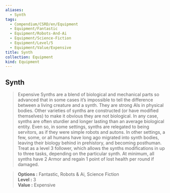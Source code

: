 ```yaml
---
aliases:
  - Synth
tags:
  - Compendium/CSRD/en/Equipment
  - Equipment/Fantastic
  - Equipment/Robots-And-Ai
  - Equipment/Science-Fiction
  - Equipment/Level/5
  - Equipment/Value/Expensive
title: Synth
collection: Equipment
kind: Equipment
---
```

## Synth  
  
>Expensive Synths are a blend of biological and mechanical parts so advanced that in some cases it’s impossible to tell the difference between a living creature and a synth. They are strong AIs in physical bodies. Other varieties of synths are constructed (or have modified themselves) to make it obvious they are not biological. In any case, synths are often sturdier and longer lasting than an average biological entity. Even so, in some settings, synths are relegated to being servitors, as if they were simple robots and autons. In other settings, a few, some, or all humans have long ago migrated into synth bodies, leaving their biology behind in prehistory, and becoming posthuman. Treat as a level 3 follower, which allows the synths modifications in up to three tasks, depending on the particular synth. At minimum, all synths have 2 Armor and regain 1 point of lost health per round if damaged. 

> **Options :** Fantastic, Robots & Ai, Science Fiction  
> **Level :** 3  
> **Value :** Expensive